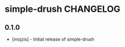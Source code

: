 simple-drush CHANGELOG
======================


0.1.0
-----
- [mojzis] - Initial release of simple-drush

